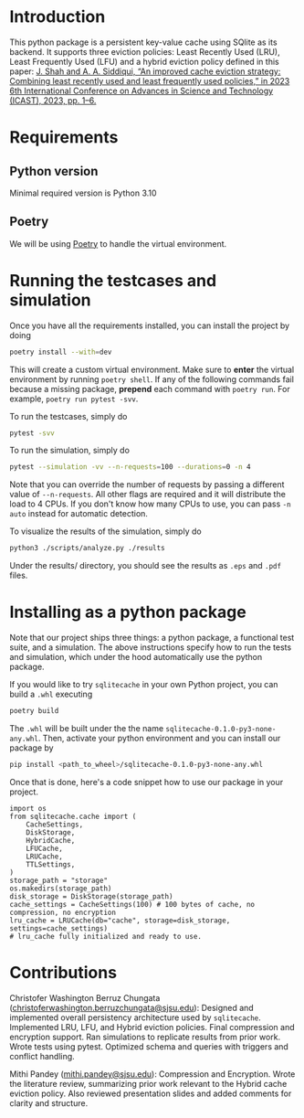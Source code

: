 # Introduction

This python package is a persistent key-value cache
using SQlite as its backend. It supports three eviction
policies: Least Recently Used (LRU), Least Frequently Used (LFU)
and a hybrid eviction policy defined in this
paper: [J. Shah and A. A. Siddiqui, “An improved cache eviction
strategy: Combining least recently used and least frequently used
policies,” in 2023 6th International Conference on Advances in
Science and Technology (ICAST), 2023, pp. 1–6.](https://ieeexplore.ieee.org/document/10454976)

# Requirements

## Python version
Minimal required version is Python 3.10

## Poetry
We will be using [Poetry](https://python-poetry.org/docs/#installation) to handle
the virtual environment.

# Running the testcases and simulation

Once you have all the requirements installed, you can install the project
by doing

```bash
poetry install --with=dev
```

This will create a custom virtual environment. Make sure to **enter**
the virtual environment by running `poetry shell`. If any of
the following commands fail because a missing package, **prepend**
each command with `poetry run`. For example, `poetry run pytest -svv`.

To run the testcases,
simply do

```bash
pytest -svv
```

To run the simulation, simply do
```bash
pytest --simulation -vv --n-requests=100 --durations=0 -n 4
```
Note that you can override the number of requests by passing a different value
of `--n-requests`. All other flags are required and it will distribute
the load to 4 CPUs. If you don't know how many CPUs to use, you can pass
`-n auto` instead for automatic detection.

To visualize the results of the simulation, simply do
```bash
python3 ./scripts/analyze.py ./results
```

Under the results/ directory, you should see the results
as `.eps` and `.pdf` files.

# Installing as a python package
Note that our project ships three things: a python package,
a functional test suite, and a simulation. The above instructions
specify how to run the tests and simulation, which under the
hood automatically use the python package.

If you would like to try `sqlitecache` in your own Python project,
you can build a `.whl` executing

```bash
poetry build
```

The `.whl` will be built under the the name `sqlitecache-0.1.0-py3-none-any.whl`.
Then, activate your python environment and you can install our package
by

```bash
pip install <path_to_wheel>/sqlitecache-0.1.0-py3-none-any.whl
```

Once that is done, here's a code snippet how to use our package in your project.

```python3
import os
from sqlitecache.cache import (
    CacheSettings,
    DiskStorage,
    HybridCache,
    LFUCache,
    LRUCache,
    TTLSettings,
)
storage_path = "storage"
os.makedirs(storage_path)
disk_storage = DiskStorage(storage_path)
cache_settings = CacheSettings(100) # 100 bytes of cache, no compression, no encryption
lru_cache = LRUCache(db="cache", storage=disk_storage, settings=cache_settings)
# lru_cache fully initialized and ready to use.
```

# Contributions
Christofer Washington Berruz Chungata (christoferwashington.berruzchungata@sjsu.edu):
Designed and implemented overall persistency architecture used by `sqlitecache`. Implemented LRU, LFU, and Hybrid eviction policies. Final compression and encryption support. Ran simulations to replicate results from prior work. Wrote tests using pytest. Optimized schema and queries with triggers and conflict handling.

Mithi Pandey (mithi.pandey@sjsu.edu):
Compression and Encryption.
Wrote the literature review, summarizing prior work relevant to the Hybrid cache eviction policy. Also reviewed presentation slides and added comments for clarity and structure.